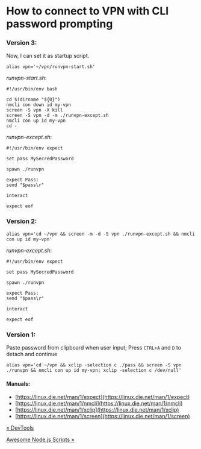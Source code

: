 # How to connect to VPN with CLI password prompting

### Version 3:

Now, I can set it as startup script.

    alias vpn='~/vpn/runvpn-start.sh'

_runvpn-start.sh_:

    #!/usr/bin/env bash

    cd $(dirname "${0}")
    nmcli con down id my-vpn
    screen -S vpn -X kill
    screen -S vpn -d -m ./runvpn-except.sh
    nmcli con up id my-vpn
    cd -

_runvpn-except.sh_:

    #!/usr/bin/env expect

    set pass MySecredPassword

    spawn ./runvpn

    expect Pass:
    send "$pass\r"

    interact

    expect eof

### Version 2:

    alias vpn='cd ~/vpn && screen -m -d -S vpn ./runvpn-except.sh && nmcli con up id my-vpn'

_runvpn-except.sh_:

    #!/usr/bin/env expect

    set pass MySecredPassword

    spawn ./runvpn

    expect Pass:
    send "$pass\r"

    interact

    expect eof

### Version 1:

Paste password from clipboard when user input; Press `CTRL+A` and `D` to detach and continue

    alias vpn='cd ~/vpn && xclip -selection c ./pass && screen -S vpn ./runvpn && nmcli con up id my-vpn; xclip -selection c /dev/null'

#### Manuals:

*   [https://linux.die.net/man/1/expect](https://linux.die.net/man/1/expect)
*   [https://linux.die.net/man/1/nmcli](https://linux.die.net/man/1/nmcli)
*   [https://linux.die.net/man/1/xclip](https://linux.die.net/man/1/xclip)
*   [https://linux.die.net/man/1/screen](https://linux.die.net/man/1/screen)



[« DevTools](devtools.html)

[Awesome Node.js Scripts »](awesome-node-scripts.html)


